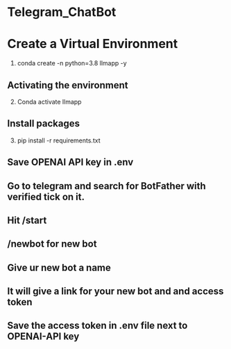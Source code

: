 # Telegram_ChatBot

# Create a Virtual Environment
1. conda create -n python=3.8 llmapp -y

## Activating the environment

2. Conda activate llmapp

## Install packages

3. pip install -r requirements.txt

## Save OPENAI API key in .env

## Go to telegram and search for BotFather with verified tick on it.
## Hit /start
## /newbot for new bot

## Give ur new bot a name

## It will give a link for your new bot and and access token

## Save the access token in .env file next to OPENAI-API key
